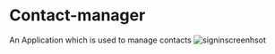 # Contact-manager
An Application which is used to manage contacts
![signinscreenhsot ](https://user-images.githubusercontent.com/67791661/158062093-8f745325-7edd-4f18-859d-1d91a90d1324.png)

